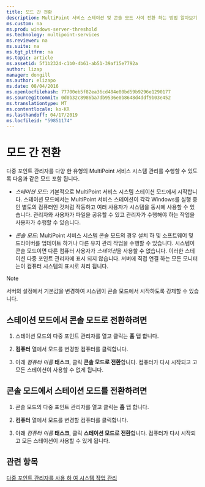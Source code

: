 ```yaml
---
title: 모드 간 전환
description: MultiPoint 서비스 스테이션 및 콘솔 모드 사이 전환 하는 방법 알아보기
ms.custom: na
ms.prod: windows-server-threshold
ms.technology: multipoint-services
ms.reviewer: na
ms.suite: na
ms.tgt_pltfrm: na
ms.topic: article
ms.assetid: 5f1b2324-c1b0-4b61-ab51-39af15e7792a
author: lizap
manager: dongill
ms.author: elizapo
ms.date: 08/04/2016
ms.openlocfilehash: 77700eb5f82ea36cd484e80bd59b9296e1290177
ms.sourcegitcommit: 0d0b32c8986ba7db9536e0b8648d4ddf9b03e452
ms.translationtype: MT
ms.contentlocale: ko-KR
ms.lasthandoff: 04/17/2019
ms.locfileid: "59851174"
---
```

# <a name="switch-between-modes"></a>모드 간 전환
다중 포인트 관리자를 다양 한 유형의 MultiPoint 서비스 시스템 관리를 수행할 수 있도록 다음과 같은 모드 포함 됩니다.  
  
-   *스테이션 모드*: 기본적으로 MultiPoint 서비스 시스템 스테이션 모드에서 시작합니다. 스테이션 모드에서는 MultiPoint 서비스 스테이션이 각각 Windows를 실행 중인 별도의 컴퓨터인 것처럼 작동하고 여러 사용자가 시스템을 동시에 사용할 수 있습니다. 관리자와 사용자가 파일을 공유할 수 있고 관리자가 수행해야 하는 작업을 사용자가 수행할 수 있습니다.  
  
-   *콘솔 모드*: MultiPoint 서비스 시스템 콘솔 모드의 경우 설치 하 및 소프트웨어 및 드라이버를 업데이트 하거나 다른 유지 관리 작업을 수행할 수 있습니다. 시스템이 콘솔 모드이면 다른 컴퓨터 사용자가 *스테이션*을 사용할 수 없습니다. 이러한 스테이션 다중 포인트 관리자에 표시 되지 않습니다. 서버에 직접 연결 하는 모든 모니터는이 컴퓨터 시스템의 표시로 처리 됩니다.   
  
> [!NOTE]  
> 서버의 설정에서 기본값을 변경하여 시스템이 콘솔 모드에서 시작하도록 강제할 수 있습니다.  
## <a name="to-switch-from-station-mode-to-console-mode"></a>스테이션 모드에서 콘솔 모드로 전환하려면  
  
1.  스테이션 모드의 다중 포인트 관리자를 열고 클릭는 **홈** 탭 합니다.  
  
2.  **컴퓨터** 열에서 모드를 변경할 컴퓨터를 클릭합니다.  
  
3.  아래 *컴퓨터 이름* **태스크**, 클릭 **콘솔 모드로 전환**합니다. 컴퓨터가 다시 시작되고 고 모든 스테이션이 사용할 수 없게 됩니다.  
  
## <a name="to-switch-from-console-mode-to-station-mode"></a>콘솔 모드에서 스테이션 모드를 전환하려면  
  
1.  콘솔 모드의 다중 포인트 관리자를 열고 클릭는 **홈** 탭 합니다.  
  
2.  **컴퓨터** 열에서 모드를 변경할 컴퓨터를 클릭합니다.  
  
3.  아래 *컴퓨터 이름* **태스크**, 클릭 **스테이션 모드로 전환**합니다. 컴퓨터가 다시 시작되고 모든 스테이션이 사용할 수 있게 됩니다.  
  
## <a name="see-also"></a>관련 항목  
[다중 포인트 관리자를 사용 하 여 시스템 작업 관리](Manage-System-Tasks-Using-MultiPoint-Manager.md)